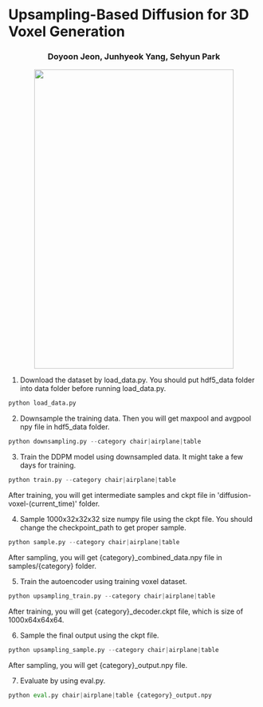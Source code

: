 # Upsampling-Based Diffusion for 3D Voxel Generation

<div align=center>
  <h3>
  Doyoon Jeon, Junhyeok Yang, Sehyun Park
  </h3>
</div>


<p align="center"><img src="https://github.com/user-attachments/assets/acceed20-c532-4416-b12e-1dcfc797897b" width="400" height="600" /></p>


1. Download the dataset by load_data.py. You should put hdf5_data folder into data folder before running load_data.py.
```python
python load_data.py
```

2. Downsample the training data. Then you will get maxpool and avgpool npy file in hdf5_data folder.
```python
python downsampling.py --category chair|airplane|table
```

3. Train the DDPM model using downsampled data. It might take a few days for training.
```python
python train.py --category chair|airplane|table
```
After training, you will get intermediate samples and ckpt file in 'diffusion-voxel-(current_time)' folder.

4. Sample 1000x32x32x32 size numpy file using the ckpt file. You should change the checkpoint_path to get proper sample.
```python
python sample.py --category chair|airplane|table
```
After sampling, you will get {category}_combined_data.npy file in samples/{category} folder.
   
5. Train the autoencoder using training voxel dataset.
```python
python upsampling_train.py --category chair|airplane|table
```
After training, you will get {category}_decoder.ckpt file, which is size of 1000x64x64x64.

6. Sample the final output using the ckpt file.
```python
python upsampling_sample.py --category chair|airplane|table
```
After sampling, you will get {category}_output.npy file.

7. Evaluate by using eval.py.
```python
python eval.py chair|airplane|table {category}_output.npy
```
